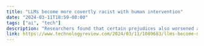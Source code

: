 ```yaml
---
title: "LLMs become more covertly racist with human intervention"
date: "2024-03-11T18:59-08:00"
tags: ["ai", "tech"]
description: "Researchers found that certain prejudices also worsened as models grew larger."
link: https://www.technologyreview.com/2024/03/11/1089683/llms-become-more-covertly-racist-with-human-intervention/
---
```

